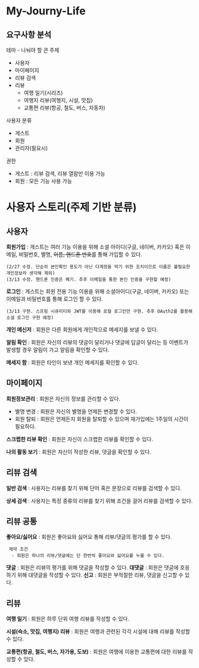# My-Journy-Life


## 요구사항 분석

테마 - 나눠야 할 큰 주제

 - 사용자
 - 마이페이지
 - 리뷰 검색
 - 리뷰
	 - 여행 일기(시리즈)
	 - 여행지 리뷰(여행지, 시설, 맛집)
	 - 교통편 리뷰(항공, 철도, 버스, 자동차)

사용자 분류

 - 게스트
 - 회원
 - 관리자(필요시)

권한
 - 게스트 : 리뷰 검색, 리뷰 열람만 이용 가능
 - 회원 : 모든 기능 사용 가능
 
 
# 사용자 스토리(주제 기반 분류)

## 사용자

**회원가입** : 게스트는 여러 기능 이용을 위해 소셜 아이디(구글, 네이버, 카카오) 혹은 이메일, 비밀번호, 별명, ~~이름, 핸드폰 번호~~를 통해 가입할 수 있다.
	
	(2/27 수정. 단순히 본인확인 용도가 아닌 다계정을 막기 위한 조치이므로 이름은 불필요한 개인정보라 생각해 제외)
	(3/13 수정. 핸드폰 인증은 폐기. 추후 이메일을 통한 본인 인증을 구현할 예정)
	    
**로그인** : 게스트는 회원 전용 기능 이용을 위해 소셜아이디(구글, 네이버, 카카오) 또는 이메일과 비밀번호를 통해 로그인 할 수 있다.

	(3/13 구현. 스프링 시큐리티와 JWT를 이용해 로컬 로그인만 구현. 추후 OAuth2를 활용해 소셜 로그인 구현 예정)

**개인 메신저** : 회원은 다른 회원에게 개인적으로 메세지를 보낼 수 있다.

**알림 확인** : 회원은 자신의 리뷰의 댓글이 달리거나 댓글에 답글이 달리는 등 이벤트가 발생할 경우 알림이 가고 알림을 확인할 수 있다.

**메세지 함** :  회원은 타인이 보낸 개인 메세지를 확인할 수 있다.

## 마이페이지

**회원정보관리** :  회원은 자신의 정보를 관리할 수 있다.
 
 - 별명 변경 : 회원은 자신의 별명을 언제든 변경할 수 있다.
 - 회원 탈퇴 : 회원은 언제든지 회원을 탈퇴할 수 있으며 재가입에는 1주일의 시간이 필요하다.

**스크랩한 리뷰 확인** : 회원은 자신이 스크랩한 리뷰를 확인할 수 있다.

**나의 활동 보기** : 회원은 자신이 작성한 리뷰, 댓글을 확인할 수 있다.

## 리뷰 검색

**일반 검색** : 사용자는 리뷰를 찾기 위해 단어 혹은 문장으로 리뷰를 검색할 수 있다.

**상세 검색** : 사용자는 특정 종류의 리뷰를 찾기 위해 조건을 걸어 리뷰를 검색할 수 있다.


## 리뷰 공통

**좋아요/싫어요** : 회원은 좋아요와 싫어요 통해 리뷰/댓글의 평가를 할 수 있다.

	 제약 조건
	  - 회원은 하나의 리뷰/댓글에는 단 한번씩 좋아요와 싫어요를 누를 수 있다.

**댓글** : 회원은 리뷰의 평가를 위해 댓글을 작성할 수 있다.
**대댓글** : 회원은 댓글에 호응하기 위해 대댓글을 작성할 수 있다.
**신고** : 회원은 부적절한 리뷰, 댓글을 신고할 수 있다.


## 리뷰

**여행 일기** : 회원은 하루 단위 여행 리뷰를 작성할 수 있다.

**시설(숙소, 맛집,  여행지) 리뷰** : 회원은 여행과 관련된 각각 시설에 대해 리뷰를 작성할 수 있다.

**교통편(항공, 철도, 버스, 자가용, 도보)** : 회원은 여행에 이용한 교통편에 대한 리뷰를 작성할 수 있다.
	 
